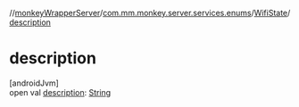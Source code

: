 //[monkeyWrapperServer](../../../index.md)/[com.mm.monkey.server.services.enums](../index.md)/[WifiState](index.md)/[description](description.md)

# description

[androidJvm]\
open val [description](description.md): [String](https://developer.android.com/reference/kotlin/java/lang/String.html)